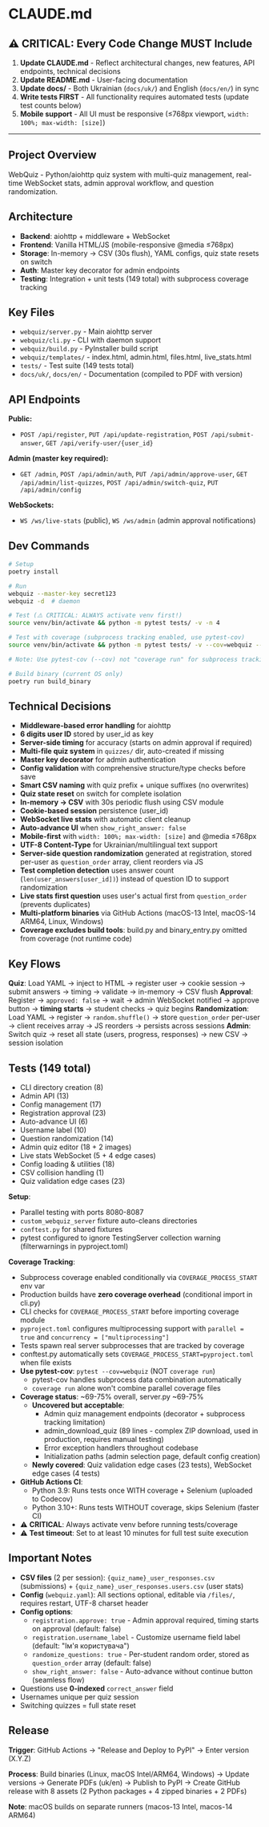 # CLAUDE.md

## ⚠️ CRITICAL: Every Code Change MUST Include

1. **Update CLAUDE.md** - Reflect architectural changes, new features, API endpoints, technical decisions
2. **Update README.md** - User-facing documentation
3. **Update docs/** - Both Ukrainian (`docs/uk/`) and English (`docs/en/`) in sync
4. **Write tests FIRST** - All functionality requires automated tests (update test counts below)
5. **Mobile support** - All UI must be responsive (≤768px viewport, `width: 100%; max-width: [size]`)

---

## Project Overview
WebQuiz - Python/aiohttp quiz system with multi-quiz management, real-time WebSocket stats, admin approval workflow, and question randomization.

## Architecture
- **Backend**: aiohttp + middleware + WebSocket
- **Frontend**: Vanilla HTML/JS (mobile-responsive @media ≤768px)
- **Storage**: In-memory → CSV (30s flush), YAML configs, quiz state resets on switch
- **Auth**: Master key decorator for admin endpoints
- **Testing**: Integration + unit tests (149 total) with subprocess coverage tracking

## Key Files
- `webquiz/server.py` - Main aiohttp server
- `webquiz/cli.py` - CLI with daemon support
- `webquiz/build.py` - PyInstaller build script
- `webquiz/templates/` - index.html, admin.html, files.html, live_stats.html
- `tests/` - Test suite (149 tests total)
- `docs/uk/`, `docs/en/` - Documentation (compiled to PDF with version)

## API Endpoints

**Public:**
- `POST /api/register`, `PUT /api/update-registration`, `POST /api/submit-answer`, `GET /api/verify-user/{user_id}`

**Admin (master key required):**
- `GET /admin`, `POST /api/admin/auth`, `PUT /api/admin/approve-user`, `GET /api/admin/list-quizzes`, `POST /api/admin/switch-quiz`, `PUT /api/admin/config`

**WebSockets:**
- `WS /ws/live-stats` (public), `WS /ws/admin` (admin approval notifications)

## Dev Commands

```bash
# Setup
poetry install

# Run
webquiz --master-key secret123
webquiz -d  # daemon

# Test (⚠️ CRITICAL: ALWAYS activate venv first!)
source venv/bin/activate && python -m pytest tests/ -v -n 4

# Test with coverage (subprocess tracking enabled, use pytest-cov)
source venv/bin/activate && python -m pytest tests/ -v --cov=webquiz --cov-report=html --cov-report=term-missing

# Note: Use pytest-cov (--cov) not "coverage run" for subprocess tracking

# Build binary (current OS only)
poetry run build_binary
```

## Technical Decisions
- **Middleware-based error handling** for aiohttp
- **6 digits user ID** stored by user_id as key
- **Server-side timing** for accuracy (starts on admin approval if required)
- **Multi-file quiz system** in `quizzes/` dir, auto-created if missing
- **Master key decorator** for admin authentication
- **Config validation** with comprehensive structure/type checks before save
- **Smart CSV naming** with quiz prefix + unique suffixes (no overwrites)
- **Quiz state reset** on switch for complete isolation
- **In-memory → CSV** with 30s periodic flush using CSV module
- **Cookie-based session** persistence (user_id)
- **WebSocket live stats** with automatic client cleanup
- **Auto-advance UI** when `show_right_answer: false`
- **Mobile-first** with `width: 100%; max-width: [size]` and @media ≤768px
- **UTF-8 Content-Type** for Ukrainian/multilingual text support
- **Server-side question randomization** generated at registration, stored per-user as `question_order` array, client reorders via JS
- **Test completion detection** uses answer count (`len(user_answers[user_id])`) instead of question ID to support randomization
- **Live stats first question** uses user's actual first from `question_order` (prevents duplicates)
- **Multi-platform binaries** via GitHub Actions (macOS-13 Intel, macOS-14 ARM64, Linux, Windows)
- **Coverage excludes build tools**: build.py and binary_entry.py omitted from coverage (not runtime code)

## Key Flows

**Quiz**: Load YAML → inject to HTML → register user → cookie session → submit answers → timing → validate → in-memory → CSV flush
**Approval**: Register → `approved: false` → wait → admin WebSocket notified → approve button → **timing starts** → student checks → quiz begins
**Randomization**: Load YAML → register → `random.shuffle()` → store `question_order` per-user → client receives array → JS reorders → persists across sessions
**Admin**: Switch quiz → reset all state (users, progress, responses) → new CSV → session isolation

## Tests (149 total)
- CLI directory creation (8)
- Admin API (13)
- Config management (17)
- Registration approval (23)
- Auto-advance UI (6)
- Username label (10)
- Question randomization (14)
- Admin quiz editor (18 + 2 images)
- Live stats WebSocket (5 + 4 edge cases)
- Config loading & utilities (18)
- CSV collision handling (1)
- Quiz validation edge cases (23)

**Setup**:
- Parallel testing with ports 8080-8087
- `custom_webquiz_server` fixture auto-cleans directories
- `conftest.py` for shared fixtures
- pytest configured to ignore TestingServer collection warning (filterwarnings in pyproject.toml)

**Coverage Tracking**:
- Subprocess coverage enabled conditionally via `COVERAGE_PROCESS_START` env var
- Production builds have **zero coverage overhead** (conditional import in cli.py)
- CLI checks for `COVERAGE_PROCESS_START` before importing coverage module
- `pyproject.toml` configures multiprocessing support with `parallel = true` and `concurrency = ["multiprocessing"]`
- Tests spawn real server subprocesses that are tracked by coverage
- conftest.py automatically sets `COVERAGE_PROCESS_START=pyproject.toml` when file exists
- **Use pytest-cov**: `pytest --cov=webquiz` (NOT `coverage run`)
  - pytest-cov handles subprocess data combination automatically
  - `coverage run` alone won't combine parallel coverage files
- **Coverage status**: ~69-75% overall, server.py ~69-75%
  - **Uncovered but acceptable**:
    - Admin quiz management endpoints (decorator + subprocess tracking limitation)
    - admin_download_quiz (89 lines - complex ZIP download, used in production, requires manual testing)
    - Error exception handlers throughout codebase
    - Initialization paths (admin selection page, default config creation)
  - **Newly covered**: Quiz validation edge cases (23 tests), WebSocket edge cases (4 tests)
- **GitHub Actions CI**:
  - Python 3.9: Runs tests once WITH coverage + Selenium (uploaded to Codecov)
  - Python 3.10+: Runs tests WITHOUT coverage, skips Selenium (faster CI)
- ⚠️ **CRITICAL**: Always activate venv before running tests/coverage
- ⚠️ **Test timeout**: Set to at least 10 minutes for full test suite execution

## Important Notes
- **CSV files** (2 per session): `{quiz_name}_user_responses.csv` (submissions) + `{quiz_name}_user_responses.users.csv` (user stats)
- **Config** (`webquiz.yaml`): All sections optional, editable via `/files/`, requires restart, UTF-8 charset header
- **Config options**:
  - `registration.approve: true` - Admin approval required, timing starts on approval (default: false)
  - `registration.username_label` - Customize username field label (default: "Ім'я користувача")
  - `randomize_questions: true` - Per-student random order, stored as `question_order` array (default: false)
  - `show_right_answer: false` - Auto-advance without continue button (seamless flow)
- Questions use **0-indexed** `correct_answer` field
- Usernames unique per quiz session
- Switching quizzes = full state reset

## Release
**Trigger**: GitHub Actions → "Release and Deploy to PyPI" → Enter version (X.Y.Z)

**Process**: Build binaries (Linux, macOS Intel/ARM64, Windows) → Update versions → Generate PDFs (uk/en) → Publish to PyPI → Create GitHub release with 8 assets (2 Python packages + 4 zipped binaries + 2 PDFs)

**Note**: macOS builds on separate runners (macos-13 Intel, macos-14 ARM64)

